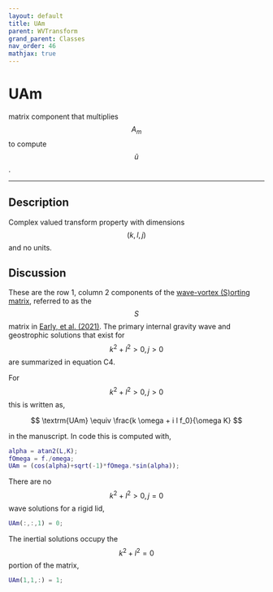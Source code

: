 ```yaml
---
layout: default
title: UAm
parent: WVTransform
grand_parent: Classes
nav_order: 46
mathjax: true
---
```


#  UAm

matrix component that multiplies $$A_m$$ to compute $$\tilde{u}$$.


---

## Description
Complex valued transform property with dimensions $$(k,l,j)$$ and no units.

## Discussion

These are the row 1, column 2 components of the [wave-vortex (S)orting matrix](/mathematical-introduction/transformations.html), referred to as the $$S$$ matrix in [Early, et al. (2021)](https://doi.org/10.1017/jfm.2020.995). The primary internal gravity wave and geostrophic solutions that exist for $$k^2+l^2>0, j>0$$ are summarized in equation C4.

For $$k^2+l^2>0, j>0$$ this is written as,

$$
\textrm{UAm} \equiv \frac{k \omega + i l f_0}{\omega K}
$$

in the manuscript. In code this is computed with,

```matlab
alpha = atan2(L,K);
fOmega = f./omega;
UAm = (cos(alpha)+sqrt(-1)*fOmega.*sin(alpha));
```

There are no $$k^2+l^2>0, j=0$$ wave solutions for a rigid lid,

```matlab
UAm(:,:,1) = 0;
```

The inertial solutions occupy the $$k^2+l^2=0$$ portion of the matrix,

```matlab
UAm(1,1,:) = 1;
```

